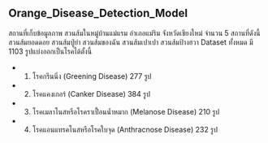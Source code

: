 ## Orange_Disease_Detection_Model
สถานที่เก็บข้อมูลภาพ สวนส้มในหมู่บ้านแม่แรม อำเภอแม่ริม จังหวัดเชียงใหม่ จำนวน 5 สถานที่ดังนี้ สวนส้มยอดดอย สวนส้มปู่ย่า สวนส้มของฉัน สวนส้มเปาเปา สวนส้มป้างฮวา Dataset ทั้งหมด มี 1103 รูปแบ่งออกเป็นโรคได้ตั้งนี้

* 1)  โรคกรีนนิ่ง (Greening Disease) 			  277   รูป
* 2)  โรคแคงเกอร์ (Canker Disease) 			  384   รูป
* 3)  โรคเมลาโนสหรือโรคราเปื้อนน้ำหมาก (Melanose Disease)     210   รูป
* 4)  โรคแอนแทรคโนสหรือโรคใบจุด (Anthracnose Disease)      232   รูป
